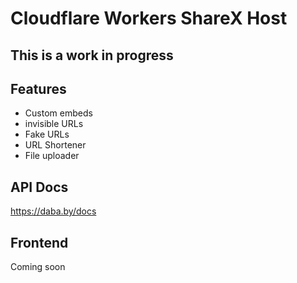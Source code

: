 # Cloudflare Workers ShareX Host

## This is a work in progress

## Features

* Custom embeds
* invisible URLs
* Fake URLs
* URL Shortener
* File uploader

## API Docs
https://daba.by/docs

## Frontend
Coming soon